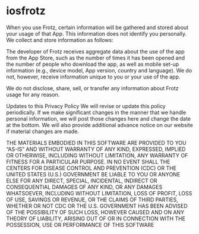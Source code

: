 # iosfrotz


When you use Frotz, certain information will be gathered and stored about your usage of that App. This information does not identify you personally. We collect and store information as follows:

The developer of Frotz receives aggregate data about the use of the app from the App Store, such as the number of times it has been opened and the number of people who download the app, as well as mobile set-up information (e.g., device model, App version, country and language). We do not, however, receive information unique to you or your use of the app.

We do not disclose, share, sell, or transfer any information about Frotz usage for any reason.

Updates to this Privacy Policy
We will revise or update this policy periodically.  If we make significant changes in the manner that we handle personal information, we will post those changes here and change the date at the bottom.  We will also provide additional advance notice on our website if material changes are made.

THE MATERIALS EMBODIED IN THIS SOFTWARE ARE PROVIDED TO YOU “AS-IS” AND WITHOUT WARRANTY OF ANY KIND, EXPRESSED, IMPLIED OR OTHERWISE, INCLUDING WITHOUT LIMITATION, ANY WARRANTY OF FITNESS FOR A PARTICULAR PURPOSE. IN NO EVENT SHALL THE CENTERS FOR DISEASE CONTROL AND PREVENTION (CDC) OR THE UNITED STATES (U.S.) GOVERNMENT BE LIABLE TO YOU OR ANYONE ELSE FOR ANY DIRECT, SPECIAL, INCIDENTAL, INDIRECT OR CONSEQUENTIAL DAMAGES OF ANY KIND, OR ANY DAMAGES WHATSOEVER, INCLUDING WITHOUT LIMITATION, LOSS OF PROFIT, LOSS OF USE, SAVINGS OR REVENUE, OR THE CLAIMS OF THIRD PARTIES, WHETHER OR NOT CDC OR THE U.S. GOVERNMENT HAS BEEN ADVISED OF THE POSSIBILITY OF SUCH LOSS, HOWEVER CAUSED AND ON ANY THEORY OF LIABILITY, ARISING OUT OF OR IN CONNECTION WITH THE POSSESSION, USE OR PERFORMANCE OF THIS SOFTWARE

